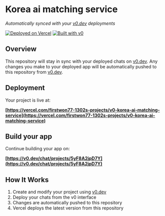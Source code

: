 # Korea ai matching service

*Automatically synced with your [v0.dev](https://v0.dev) deployments*

[![Deployed on Vercel](https://img.shields.io/badge/Deployed%20on-Vercel-black?style=for-the-badge&logo=vercel)](https://vercel.com/firstwon77-1302s-projects/v0-korea-ai-matching-service)
[![Built with v0](https://img.shields.io/badge/Built%20with-v0.dev-black?style=for-the-badge)](https://v0.dev/chat/projects/5yF8A2jpD7Y)

## Overview

This repository will stay in sync with your deployed chats on [v0.dev](https://v0.dev).
Any changes you make to your deployed app will be automatically pushed to this repository from [v0.dev](https://v0.dev).

## Deployment

Your project is live at:

**[https://vercel.com/firstwon77-1302s-projects/v0-korea-ai-matching-service](https://vercel.com/firstwon77-1302s-projects/v0-korea-ai-matching-service)**

## Build your app

Continue building your app on:

**[https://v0.dev/chat/projects/5yF8A2jpD7Y](https://v0.dev/chat/projects/5yF8A2jpD7Y)**

## How It Works

1. Create and modify your project using [v0.dev](https://v0.dev)
2. Deploy your chats from the v0 interface
3. Changes are automatically pushed to this repository
4. Vercel deploys the latest version from this repository